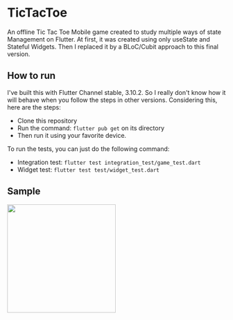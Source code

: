 # TicTacToe

An offline Tic Tac Toe Mobile game created to study multiple ways of state Management on Flutter. At first, it was created using only useState and Stateful Widgets. Then I replaced it by a BLoC/Cubit approach to this final version.

## How to run

I've built this with Flutter Channel stable, 3.10.2. So I really don't know how it will behave when you follow the steps in other versions. Considering this, here are the steps:

- Clone this repository
- Run the command: `flutter pub get` on its directory
- Then run it using your favorite device.

To run the tests, you can just do the following command:

- Integration test: `flutter test integration_test/game_test.dart`
- Widget test: `flutter test test/widget_test.dart`

## Sample

<img src="https://github.com/mablds/tic_tac_toe_app/assets/47724057/a6cdd725-692d-409f-a560-c22c0405d593" width="250">
